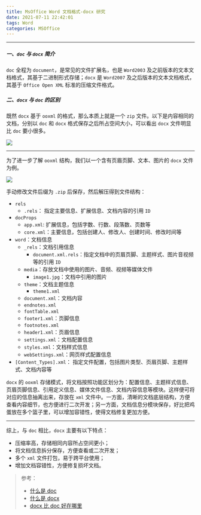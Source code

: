 ```yaml
---
title: MsOffice Word 文档格式-docx 研究
date: 2021-07-11 22:42:01
tags: Word
categories: MSOffice
---
```


-----

##### 一、`doc` 与 `docx` 简介

`doc` 全程为 `document`，是常见的文件扩展名，也是 `Word2003` 及之前版本的文本文档格式，其基于二进制形式存储；`docx` 是 `Word2007` 及之后版本的文本文档格式，其基于 `Office Open XML` 标准的压缩文件格式。

##### 二、`docx` 与 `doc` 的区别

既然 `docx` 基于 `ooxml` 的格式，那么本质上就是一个 `zip` 文件。以下是内容相同的文档，分别以 `doc` 和 `docx` 格式保存之后所占空间大小，可以看出 `docx` 文件明显比 `doc` 要小很多。

![](https://gitee.com/donehub/imgbed/raw/master/compare_doc_docx_size.png)

-----------------

为了进一步了解 `ooxml` 结构，我们以一个含有页眉页脚、文本、图片的 `docx` 文件为例。

![](https://gitee.com/donehub/imgbed/raw/master/export_word.png)

手动修改文件后缀为 `.zip` 后保存，然后解压得到文件结构：

* `rels`
  * `.rels`： 指定主要信息、扩展信息、文档内容的引用 `ID`
* `docProps`
  * `app.xml`: 扩展信息，包括字数、行数、段落数、页数等
  * `core.xml`：主要信息，包括创建人、修改人、创建时间、修改时间等
* `word`：文档信息
  * `_rels`：文档引用信息
    * `document.xml.rels`：指定文档中的页眉页脚、主题样式、图片音视频等的引用 `ID`
  * `media`：存放文档中使用的图片、音频、视频等媒体文件
    * `image1.jpg`：文档中引用的图片
  * `theme`：文档主题信息
    * `theme1.xml`
  * `document.xml`：文档内容
  * `endnotes.xml`
  * `fontTable.xml`
  * `footer1.xml`：页脚信息
  * `footnotes.xml`
  * `header1.xml`：页眉信息
  * `settings.xml`：文档配置信息
  * `styles.xml`：文档样式信息
  * `webSettings.xml`：网页样式配置信息
* `[Content_Types].xml`： 指定文件配置，包括图片类型、页眉页脚、主题样式、文档内容等

`docx` 的 `ooxml` 存储模式，将文档按照功能区划分为：配置信息、主题样式信息、页眉页脚信息、引用定义信息、媒体文件信息、文档内容信息等模块。这样便可将对应的信息抽离出来，存放在 `xml` 文件中。一方面，清晰的文档底层结构，方便查看内容细节，也方便进行二次开发；另一方面，文档信息分模块保存，好比把鸡蛋放在多个篮子里，可以增加容错性，使得文档修复更加方便。

-----------------

综上，与 `doc` 相比，`docx` 主要有以下特点：

* 压缩率高，存储相同内容所占空间更小；
* 将文档信息拆分保存，方便查看或二次开发；
* 多个 `xml` 文件打包，易于跨平台使用；
* 增加文档容错性，方便修复损坏文档。



> 参考：
>
> * [什么是 doc](https://baike.baidu.com/item/doc/364715?fr=aladdin)
> * [什么是 docx](https://baike.baidu.com/item/docx/6517348?fr=aladdin)
> * [docx 比 doc 好在哪里](https://www.zhihu.com/question/21547795)